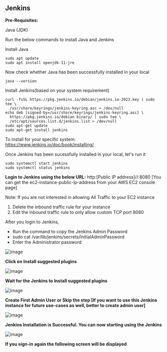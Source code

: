 ## Jenkins

**Pre-Requisites:**

Java (JDK)

Run the below commands to install Java and Jenkins

Install Java


````
sudo apt update
sudo apt install openjdk-11-jre
````

Now check whether Java has been successfully installed in your local

```
java --version
```

Install Jenkins(based on your system requirement)

```
curl -fsSL https://pkg.jenkins.io/debian/jenkins.io-2023.key | sudo tee \
  /usr/share/keyrings/jenkins-keyring.asc > /dev/null
echo deb [signed-by=/usr/share/keyrings/jenkins-keyring.asc] \
  https://pkg.jenkins.io/debian binary/ | sudo tee \
  /etc/apt/sources.list.d/jenkins.list > /dev/null
sudo apt-get update
sudo apt-get install jenkins
```

To install for your specific system: https://www.jenkins.io/doc/book/installing/

Once Jenkins has been sucessfully installed in your local, let's run it

```
sudo systemctl start jenkins
sudo systemctl status jenkins
```
**Login to Jenkins using the below URL:**
http:[Public IP address]//:8080 [You can get the ec2-instance-public-ip-address from your AWS EC2 console page]

Note: If you are not interested in allowing All Traffic to your EC2 instance 

1. Delete the inbound traffic rule for your instance
2. Edit the inbound traffic rule to only allow custom TCP port 8080

After you login to Jenkins, 
- Run the command to copy the Jenkins Admin Password
- sudo cat /var/lib/jenkins/secrets/initialAdminPassword
- Enter the Administrator password

![image](https://github.com/user-attachments/assets/ac6d575e-c8bb-4914-9dfa-a05da4f1c688)

**Click on Install suggested plugins**

![image](https://github.com/user-attachments/assets/2a4d0d33-9a96-409c-a87b-2353b6c2e7f1)

**Wait for the Jenkins to Install suggested plugins**

![image](https://github.com/user-attachments/assets/71f84696-ce20-4b1b-918b-efe34a1134e1)

**Create First Admin User or Skip the step [If you want to use this Jenkins instance for future use-cases as well, better to create admin user]**

![image](https://github.com/user-attachments/assets/413a38d5-3408-4cf2-a2be-f615aa44ad5a)

**Jenkins Installation is Successful. You can now starting using the Jenkins**

![image](https://github.com/user-attachments/assets/da874fb0-7fff-4ca5-89db-3e7fc3212a8f)

**If you sign-in again the following screen will be displayed**





